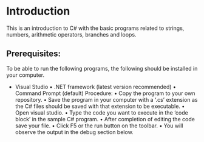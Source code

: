 # Introduction
This is an introduction to C# with the basic programs related to strings, numbers, arithmetic operators, branches and loops.
## Prerequisites:
To be able to run the following programs, the following should be installed in your computer.
* Visual Studio
•	.NET framework (latest version recommended)
•	Command Prompt (default)
Procedure:
•	Copy  the program to your own repository.
•	Save the program in your computer with a ‘.cs’ extension as the C# files should be saved with that extension to be executable.
•	Open visual studio.
•	Type the code you want to execute in the ‘code block’ in the sample C# program.
•	After completion of editing the code save your file.
•	Click F5 or the run button on the toolbar.
•	You will observe the output in the debug section below.
